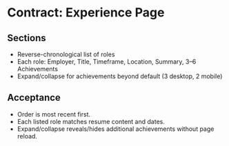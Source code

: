 # Contract: Experience Page

## Sections
- Reverse-chronological list of roles
- Each role: Employer, Title, Timeframe, Location, Summary, 3–6 Achievements
- Expand/collapse for achievements beyond default (3 desktop, 2 mobile)

## Acceptance
- Order is most recent first.
- Each listed role matches resume content and dates.
- Expand/collapse reveals/hides additional achievements without page reload.
